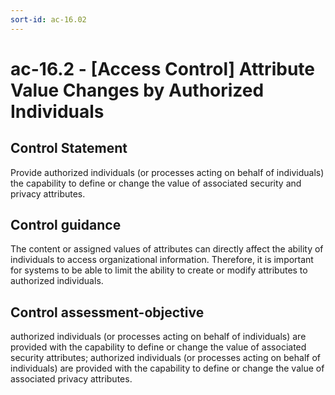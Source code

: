 ```yaml
---
sort-id: ac-16.02
---
```


# ac-16.2 - \[Access Control\] Attribute Value Changes by Authorized Individuals

## Control Statement

Provide authorized individuals (or processes acting on behalf of individuals) the capability to define or change the value of associated security and privacy attributes.

## Control guidance

The content or assigned values of attributes can directly affect the ability of individuals to access organizational information. Therefore, it is important for systems to be able to limit the ability to create or modify attributes to authorized individuals.

## Control assessment-objective

authorized individuals (or processes acting on behalf of individuals) are provided with the capability to define or change the value of associated security attributes;
authorized individuals (or processes acting on behalf of individuals) are provided with the capability to define or change the value of associated privacy attributes.
